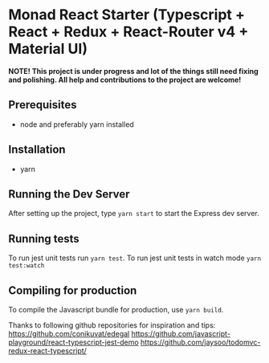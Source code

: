 Monad React Starter (Typescript + React + Redux + React-Router v4 + Material UI)
=======================================

**NOTE! This project is under progress and lot of the things still need fixing and polishing.
All help and contributions to the project are welcome!**

Prerequisites
----------------------------------
* node and preferably yarn installed

Installation
--------------------------------------
* yarn

Running the Dev Server
--------------------------------------
After setting up the project, type `yarn start` to start the Express dev server.

Running tests
--------------------------------------
To run jest unit tests run `yarn test`.
To run jest unit tests in watch mode `yarn test:watch`

Compiling for production
---------------------------------------
To compile the Javascript bundle for production, use `yarn build`.


Thanks to following github repositories for inspiration and tips:
https://github.com/conikuvat/edegal
https://github.com/javascript-playground/react-typescript-jest-demo
https://github.com/jaysoo/todomvc-redux-react-typescript/
